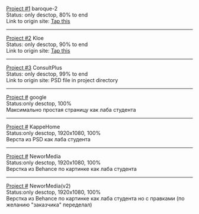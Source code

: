 [Project #1](https://nikolya-y.github.io/site1____baroque-2/) baroque-2<br>
Status: only desctop, 80% to end <br>
Link to origin site: [Tap this](http://demo2.drfuri.com/baroque2/)

<hr>


[Project #2](https://nikolya-y.github.io/site2____KloE/) Kloe <br>
Status: only desctop, 90% to end <br>
Link to origin site: [Tap this](https://kloe.qodeinteractive.com/shop-home/)

<hr>


[Project #3](https://nikolya-y.github.io/site3____21_Consult%20plus%20ver.%202____17.01.2020/) ConsultPlus <br>
Status: only desctop, 99% to end <br>
Link to origin site: PSD file in project directory

<hr>

[Project #](Nikolya-Y.github.io/google/index.html) google<br>
Status:only desctop, 100%<br>
Максимально простая страницу как лаба студента

<hr>

[Project #](Nikolya-Y.github.io/KappeHome/index.html) KappeHome<br>
Status:only desctop, 1920x1080, 100%<br>
Верста из PSD как лаба студента

<hr>

[Project #](Nikolya-Y.github.io/NeworMedia/index.html) NeworMedia<br>
Status:only desctop, 1920x1080, 100%<br>
Верстка из Behanсe по картинке как лаба студента

<hr>

[Project #](Nikolya-Y.github.io/NeworMedia(v2)/index.html) NeworMedia(v2)<br>
Status:only desctop, 1920x1080, 100%<br>
Верстка из Behanсe по картинке как лаба студента но с правками (по желанию "заказчика" переделал)
